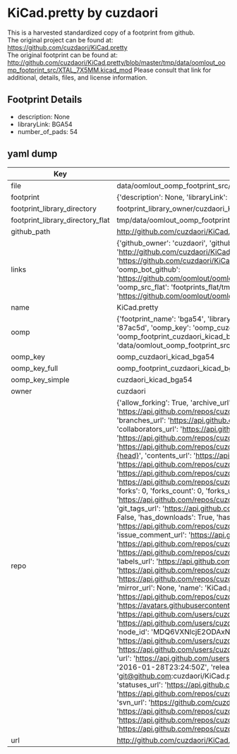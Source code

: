 # KiCad.pretty by cuzdaori  
This is a harvested standardized copy of a footprint from github.  
The original project can be found at:  
https://github.com/cuzdaori/KiCad.pretty  
The original footprint can be found at:
http://github.com/cuzdaori/KiCad.pretty/blob/master/tmp/data/oomlout_oomp_footprint_src/XTAL_7X5MM.kicad_mod
Please consult that link for additional, details, files, and license information.  
## Footprint Details
* description: None  
* libraryLink: BGA54  
* number_of_pads: 54  
## yaml dump  
| Key | Value |  
| --- | --- |  
| file | data/oomlout_oomp_footprint_src/KiCad.pretty/BGA54.kicad_mod |  
| footprint | {'description': None, 'libraryLink': 'BGA54', 'number_of_pads': 54} |  
| footprint_library_directory | footprint_library_owner/cuzdaori_KiCad.pretty |  
| footprint_library_directory_flat | tmp/data/oomlout_oomp_footprint_src/footprints_flat/cuzdaori_kicad_bga54/working |  
| github_path | http://github.com/cuzdaori/KiCad.pretty/blob/master/tmp/data/oomlout_oomp_footprint_src/BGA54.kicad_mod |  
| links | {'github_owner': 'cuzdaori', 'github_repo_name': 'KiCad.pretty', 'github_src': 'http://github.com/cuzdaori/KiCad.pretty/blob/master/tmp/data/oomlout_oomp_footprint_src/XTAL_7X5MM.kicad_mod', 'github_src_repo': 'https://github.com/cuzdaori/KiCad.pretty', 'oomp_bot': 'tmp/data/oomlout_oomp_footprint_src/footprints/cuzdaori_kicad_bga54/working', 'oomp_bot_github': 'https://github.com/oomlout/oomlout_oomp_footprint_bot/tree/main/tmp/data/oomlout_oomp_footprint_src/footprints/cuzdaori_kicad_bga54/working', 'oomp_src_flat': 'footprints_flat/tmp/data/oomlout_oomp_footprint_src/footprints_flat/cuzdaori_kicad_bga54/working', 'oomp_src_flat_github': 'https://github.com/oomlout/oomlout_oomp_footprint_src/tree/main/tmp/data/oomlout_oomp_footprint_src/footprints_flat/cuzdaori_kicad_bga54/working'} |  
| name | KiCad.pretty |  
| oomp | {'footprint_name': 'bga54', 'library_name': 'kicad', 'md5': '87ac5d1df493c3371e934e8e114f9677', 'md5_10': '87ac5d1df4', 'md5_5': '87ac5', 'md5_6': '87ac5d', 'oomp_key': 'oomp_cuzdaori_kicad_bga54', 'oomp_key_extra': 'oomp_footprint_cuzdaori_kicad_bga54', 'oomp_key_full': 'oomp_footprint_cuzdaori_kicad_bga54_87ac5d', 'oomp_key_simple': 'cuzdaori_kicad_bga54', 'original_filename': 'data/oomlout_oomp_footprint_src/KiCad.pretty/BGA54.kicad_mod', 'owner_name': 'cuzdaori'} |  
| oomp_key | oomp_cuzdaori_kicad_bga54 |  
| oomp_key_full | oomp_footprint_cuzdaori_kicad_bga54 |  
| oomp_key_simple | cuzdaori_kicad_bga54 |  
| owner | cuzdaori |  
| repo | {'allow_forking': True, 'archive_url': 'https://api.github.com/repos/cuzdaori/KiCad.pretty/{archive_format}{/ref}', 'archived': False, 'assignees_url': 'https://api.github.com/repos/cuzdaori/KiCad.pretty/assignees{/user}', 'blobs_url': 'https://api.github.com/repos/cuzdaori/KiCad.pretty/git/blobs{/sha}', 'branches_url': 'https://api.github.com/repos/cuzdaori/KiCad.pretty/branches{/branch}', 'clone_url': 'https://github.com/cuzdaori/KiCad.pretty.git', 'collaborators_url': 'https://api.github.com/repos/cuzdaori/KiCad.pretty/collaborators{/collaborator}', 'comments_url': 'https://api.github.com/repos/cuzdaori/KiCad.pretty/comments{/number}', 'commits_url': 'https://api.github.com/repos/cuzdaori/KiCad.pretty/commits{/sha}', 'compare_url': 'https://api.github.com/repos/cuzdaori/KiCad.pretty/compare/{base}...{head}', 'contents_url': 'https://api.github.com/repos/cuzdaori/KiCad.pretty/contents/{+path}', 'contributors_url': 'https://api.github.com/repos/cuzdaori/KiCad.pretty/contributors', 'created_at': '2016-01-20T15:52:29Z', 'default_branch': 'master', 'deployments_url': 'https://api.github.com/repos/cuzdaori/KiCad.pretty/deployments', 'description': None, 'disabled': False, 'downloads_url': 'https://api.github.com/repos/cuzdaori/KiCad.pretty/downloads', 'events_url': 'https://api.github.com/repos/cuzdaori/KiCad.pretty/events', 'fork': False, 'forks': 0, 'forks_count': 0, 'forks_url': 'https://api.github.com/repos/cuzdaori/KiCad.pretty/forks', 'full_name': 'cuzdaori/KiCad.pretty', 'git_commits_url': 'https://api.github.com/repos/cuzdaori/KiCad.pretty/git/commits{/sha}', 'git_refs_url': 'https://api.github.com/repos/cuzdaori/KiCad.pretty/git/refs{/sha}', 'git_tags_url': 'https://api.github.com/repos/cuzdaori/KiCad.pretty/git/tags{/sha}', 'git_url': 'git://github.com/cuzdaori/KiCad.pretty.git', 'has_discussions': False, 'has_downloads': True, 'has_issues': True, 'has_pages': False, 'has_projects': True, 'has_wiki': True, 'homepage': None, 'hooks_url': 'https://api.github.com/repos/cuzdaori/KiCad.pretty/hooks', 'html_url': 'https://github.com/cuzdaori/KiCad.pretty', 'id': 50040742, 'is_template': False, 'issue_comment_url': 'https://api.github.com/repos/cuzdaori/KiCad.pretty/issues/comments{/number}', 'issue_events_url': 'https://api.github.com/repos/cuzdaori/KiCad.pretty/issues/events{/number}', 'issues_url': 'https://api.github.com/repos/cuzdaori/KiCad.pretty/issues{/number}', 'keys_url': 'https://api.github.com/repos/cuzdaori/KiCad.pretty/keys{/key_id}', 'labels_url': 'https://api.github.com/repos/cuzdaori/KiCad.pretty/labels{/name}', 'language': None, 'languages_url': 'https://api.github.com/repos/cuzdaori/KiCad.pretty/languages', 'license': None, 'merges_url': 'https://api.github.com/repos/cuzdaori/KiCad.pretty/merges', 'milestones_url': 'https://api.github.com/repos/cuzdaori/KiCad.pretty/milestones{/number}', 'mirror_url': None, 'name': 'KiCad.pretty', 'network_count': 0, 'node_id': 'MDEwOlJlcG9zaXRvcnk1MDA0MDc0Mg==', 'notifications_url': 'https://api.github.com/repos/cuzdaori/KiCad.pretty/notifications{?since,all,participating}', 'open_issues': 0, 'open_issues_count': 0, 'owner': {'avatar_url': 'https://avatars.githubusercontent.com/u/16801448?v=4', 'events_url': 'https://api.github.com/users/cuzdaori/events{/privacy}', 'followers_url': 'https://api.github.com/users/cuzdaori/followers', 'following_url': 'https://api.github.com/users/cuzdaori/following{/other_user}', 'gists_url': 'https://api.github.com/users/cuzdaori/gists{/gist_id}', 'gravatar_id': '', 'html_url': 'https://github.com/cuzdaori', 'id': 16801448, 'login': 'cuzdaori', 'node_id': 'MDQ6VXNlcjE2ODAxNDQ4', 'organizations_url': 'https://api.github.com/users/cuzdaori/orgs', 'received_events_url': 'https://api.github.com/users/cuzdaori/received_events', 'repos_url': 'https://api.github.com/users/cuzdaori/repos', 'site_admin': False, 'starred_url': 'https://api.github.com/users/cuzdaori/starred{/owner}{/repo}', 'subscriptions_url': 'https://api.github.com/users/cuzdaori/subscriptions', 'type': 'User', 'url': 'https://api.github.com/users/cuzdaori'}, 'private': False, 'pulls_url': 'https://api.github.com/repos/cuzdaori/KiCad.pretty/pulls{/number}', 'pushed_at': '2016-01-28T23:24:50Z', 'releases_url': 'https://api.github.com/repos/cuzdaori/KiCad.pretty/releases{/id}', 'size': 24, 'ssh_url': 'git@github.com:cuzdaori/KiCad.pretty.git', 'stargazers_count': 0, 'stargazers_url': 'https://api.github.com/repos/cuzdaori/KiCad.pretty/stargazers', 'statuses_url': 'https://api.github.com/repos/cuzdaori/KiCad.pretty/statuses/{sha}', 'subscribers_count': 1, 'subscribers_url': 'https://api.github.com/repos/cuzdaori/KiCad.pretty/subscribers', 'subscription_url': 'https://api.github.com/repos/cuzdaori/KiCad.pretty/subscription', 'svn_url': 'https://github.com/cuzdaori/KiCad.pretty', 'tags_url': 'https://api.github.com/repos/cuzdaori/KiCad.pretty/tags', 'teams_url': 'https://api.github.com/repos/cuzdaori/KiCad.pretty/teams', 'temp_clone_token': None, 'topics': [], 'trees_url': 'https://api.github.com/repos/cuzdaori/KiCad.pretty/git/trees{/sha}', 'updated_at': '2016-01-20T15:52:29Z', 'url': 'https://api.github.com/repos/cuzdaori/KiCad.pretty', 'visibility': 'public', 'watchers': 0, 'watchers_count': 0, 'web_commit_signoff_required': False} |  
| url | http://github.com/cuzdaori/KiCad.pretty |  

